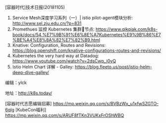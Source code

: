 [容器时代]技术日报(20181105)

1. Service Mesh深度学习系列（一）| istio pilot-agent模块分析: 
<http://www.sel.zju.edu.cn/?p=831>
2. Promethues 监控 Kubernetes 集群节点: <https://www.qikqiak.com/k8s-book/docs/54.%E7%9B%91%E6%8E%A7Kubernetes%E9%9B%86%E7%BE%A4%E8%8A%82%E7%82%B9.html>
3. Knative: Configuration, Routes and Revisions: <https://blog.openshift.com/knative-configurations-routes-and-revisions/>
4. Kubernetes the very hard way at Datadog: <https://www.youtube.com/watch?v=2dsCwp_j0yQ>
5. Istio Helm Chart 详解 - Galley: <https://blog.fleeto.us/post/istio-helm-deep-dive-galley/>

编辑：ylck

地址：http://k8s.today/

[容器时代志愿编辑招募] https://mp.weixin.qq.com/s/BVBzWx_u1xfwSZGTO-6qlg
[KubeCon福利] https://mp.weixin.qq.com/s/ARUF8fTKn3VUKxFrOShWBQ
